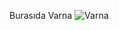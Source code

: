 Burasıda Varna
![Varna](https://gte-gcms.images.tshiftcdn.com/resize=width%3A2048,fit%3Amax/K5DWFU1RtaumdrdtjDRj?ar=1.91%3A1&w=1200&fit=crop)